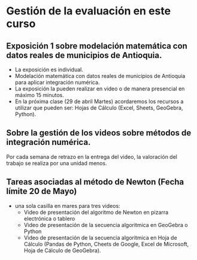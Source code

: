 # Gestión de la evaluación en este curso  

## Exposición 1 sobre modelación matemática con datos reales de municipios de Antioquia.

* La exposición es individual. 
* Modelación matemática con datos reales de municipios de Antioquia para aplicar integración numérica. 
* La exposición la pueden realizar en video o de manera presencial en máximo 15 minutos. 
* En la próxima clase (29 de abril Martes) acordaremos los recursos a utilizar que pueden ser: Hojas de Cálculo (Excel, Sheets, GeoGebra, Python).

## Sobre la gestión de los videos sobre métodos de integración numérica. 

Por cada semana de retrazo en la entrega del video, la valoración del trabajo se realiza por una unidad menos.  

## Tareas asociadas al método de Newton (Fecha límite 20 de Mayo)

* una sola casilla en mares para tres videos:
    - Video de presentación del algoritmo de Newton en pizarra electrónica o tablero
    - Video de presentación de la secuencia algoritmica en GeoGebra o Python
    - Video de presentación de la secuencia algoritmica en Hoja de Cálculo (Pandas de Python, Cheets de Google, Excel de Microsoft, Hoja de Cálculo de GeoGebra). 
